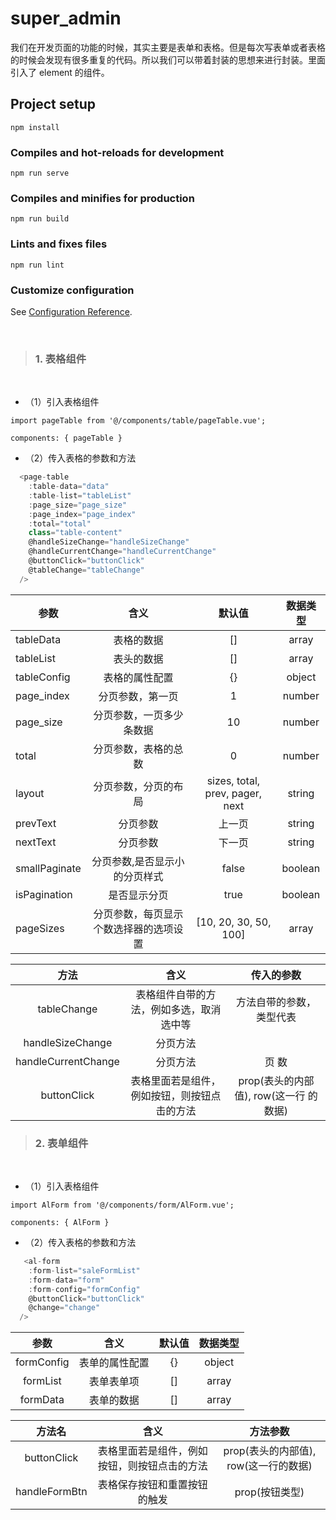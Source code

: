 # super_admin

我们在开发页面的功能的时候，其实主要是表单和表格。但是每次写表单或者表格的时候会发现有很多重复的代码。所以我们可以带着封装的思想来进行封装。里面引入了 element 的组件。

## Project setup

```
npm install
```

### Compiles and hot-reloads for development

```
npm run serve
```

### Compiles and minifies for production

```
npm run build
```

### Lints and fixes files

```
npm run lint
```

### Customize configuration

See [Configuration Reference](https://cli.vuejs.org/config/).

<br/>

> ### **1. 表格组件**

<br/>

- （1）引入表格组件

```
import pageTable from '@/components/table/pageTable.vue';

components: { pageTable }
```

- （2）传入表格的参数和方法

```javascript
  <page-table
    :table-data="data"
    :table-list="tableList"
    :page_size="page_size"
    :page_index="page_index"
    :total="total"
    class="table-content"
    @handleSizeChange="handleSizeChange"
    @handleCurrentChange="handleCurrentChange"
    @buttonClick="buttonClick"
    @tableChange="tableChange"
  />
```

| 参数          |                  含义                  |             默认值              | 数据类型 |
| ------------- | :------------------------------------: | :-----------------------------: | :------: |
| tableData     |               表格的数据               |               []                |  array   |
| tableList     |               表头的数据               |               []                |  array   |
| tableConfig   |             表格的属性配置             |               {}                |  object  |
| page_index    |            分页参数，第一页            |                1                |  number  |
| page_size     |        分页参数，一页多少条数据        |               10                |  number  |
| total         |          分页参数，表格的总数          |                0                |  number  |
| layout        |          分页参数，分页的布局          | sizes, total, prev, pager, next |  string  |
| prevText      |                分页参数                |             上一页              |  string  |
| nextText      |                分页参数                |             下一页              |  string  |
| smallPaginate |     分页参数,是否显示小的分页样式      |              false              | boolean  |
| isPagination  |              是否显示分页              |              true               | boolean  |
| pageSizes     | 分页参数，每页显示个数选择器的选项设置 |      [10, 20, 30, 50, 100]      |  array   |

|        方法         |                     含义                     |               传入的参数               |
| :-----------------: | :------------------------------------------: | :------------------------------------: |
|     tableChange     |   表格组件自带的方法，例如多选，取消选中等   |       方法自带的参数，类型代表        |
|  handleSizeChange   |                   分页方法                   |
| handleCurrentChange |                   分页方法                   |                 页 数                  |
|     buttonClick     | 表格里面若是组件，例如按钮，则按钮点击的方法 | prop(表头的内部值), row(这一行 的数据) |

> ### **2. 表单组件**

<br/>

- （1）引入表格组件

```
import AlForm from '@/components/form/AlForm.vue';

components: { AlForm }
```

- （2）传入表格的参数和方法

```javascript
   <al-form
    :form-list="saleFormList"
    :form-data="form"
    :form-config="formConfig"
    @buttonClick="buttonClick"
    @change="change"
  />
```

|    参数    |      含义      | 默认值 | 数据类型 |
| :--------: | :------------: | :----: | :------: |
| formConfig | 表单的属性配置 |   {}   |  object  |
|  formList  |   表单表单项   |   []   |  array   |
|  formData  |   表单的数据   |   []   |  array   |

|    方法名     |                     含义                     |                方法参数                |
| :-----------: | :------------------------------------------: | :------------------------------------: |
|  buttonClick  | 表格里面若是组件，例如按钮，则按钮点击的方法 | prop(表头的内部值), row(这一行的数据) |
| handleFormBtn |         表格保存按钮和重置按钮的触发         |             prop(按钮类型)             |
